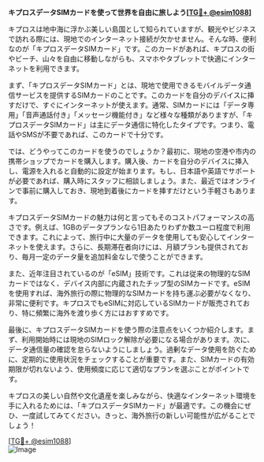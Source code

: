 **キプロスデータSIMカードを使って世界を自由に旅しよう[[TG💪+ @esim1088](https://t.me/s/esim1088)]**

キプロスは地中海に浮かぶ美しい島国として知られていますが、観光やビジネスで訪れる際には、現地でのインターネット接続が欠かせません。そんな時、便利なのが「キプロスデータSIMカード」です。このカードがあれば、キプロスの街やビーチ、山々を自由に移動しながらも、スマホやタブレットで快適にインターネットを利用できます。

まず、「キプロスデータSIMカード」とは、現地で使用できるモバイルデータ通信サービスを提供するSIMカードのことです。このカードを自分のデバイスに挿すだけで、すぐにインターネットが使えます。通常、SIMカードには「データ専用」「音声通話付き」「メッセージ機能付き」など様々な種類がありますが、「キプロスデータSIMカード」は主にデータ通信に特化したタイプです。つまり、電話やSMSが不要であれば、このカードで十分です。

では、どうやってこのカードを使うのでしょうか？最初に、現地の空港や市内の携帯ショップでカードを購入します。購入後、カードを自分のデバイスに挿入し、電源を入れると自動的に設定が始まります。もし、日本語や英語でサポートが必要であれば、購入時にスタッフに相談しましょう。また、最近ではオンラインで事前に購入しておき、現地到着後にカードを挿すだけという手軽さもあります。

キプロスデータSIMカードの魅力は何と言ってもそのコストパフォーマンスの高さです。例えば、1GBのデータプランなら1日あたりわずか数ユーロ程度で利用できます。これによって、旅行中に大量のデータを使用しても安心してインターネットを使えます。さらに、長期滞在者向けには、月額プランも提供されており、毎月一定のデータ量を追加料金なしで使うことができます。

また、近年注目されているのが「eSIM」技術です。これは従来の物理的なSIMカードではなく、デバイス内部に内蔵されたチップ型のSIMカードです。eSIMを使用すれば、海外旅行の際に物理的なSIMカードを持ち運ぶ必要がなくなり、非常に便利です。キプロスでもeSIMに対応しているSIMカードが販売されており、特に頻繁に海外を渡り歩く方にはおすすめです。

最後に、キプロスデータSIMカードを使う際の注意点をいくつか紹介します。まず、利用開始時には現地のSIMロック解除が必要になる場合があります。次に、データ通信量の確認を怠らないようにしましょう。過剰なデータ使用を防ぐために、定期的に使用状況をチェックすることが重要です。また、SIMカードの有効期限が切れないよう、使用頻度に応じて適切なプランを選ぶことがポイントです。

キプロスの美しい自然や文化遺産を楽しみながら、快適なインターネット環境を手に入れるためには、「キプロスデータSIMカード」が最適です。この機会にぜひ、一度試してみてください。きっと、海外旅行の新しい可能性が広がることでしょう！

[[TG💪+ @esim1088](https://t.me/s/esim1088)]  
![Image](https://i.postimg.cc/Y0z9fWf4/image.png)